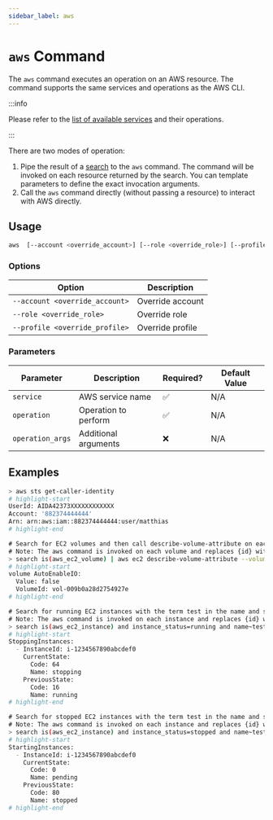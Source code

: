 ```yaml
---
sidebar_label: aws
---
```


# `aws` Command

The `aws` command executes an operation on an AWS resource. The command supports the same services and operations as the AWS CLI.

:::info

Please refer to the [list of available services](https://awscli.amazonaws.com/v2/documentation/api/latest/reference/index.html#available-services) and their operations.

:::

There are two modes of operation:

1. Pipe the result of a [search](../../search/index.md) to the `aws` command. The command will be invoked on each resource returned by the search. You can template parameters to define the exact invocation arguments.
2. Call the `aws` command directly (without passing a resource) to interact with AWS directly.

## Usage

```bash
aws  [--account <override_account>] [--role <override_role>] [--profile <override_profile>] [--region] [service] [operation] [operation_args]
```

### Options

| Option                         | Description      |
| ------------------------------ | ---------------- |
| `--account <override_account>` | Override account |
| `--role <override_role>`       | Override role    |
| `--profile <override_profile>` | Override profile |

### Parameters

| Parameter        | Description          | Required? | Default Value |
| ---------------- | -------------------- | --------- | ------------- |
| `service`        | AWS service name     | ✅️       | N/A           |
| `operation`      | Operation to perform | ✅        | N/A           |
| `operation_args` | Additional arguments | ❌        | N/A           |

## Examples

```bash title="Get the calling identity for the configured access"
> aws sts get-caller-identity
# highlight-start
​UserId: AIDA42373XXXXXXXXXXXX
​Account: '882374444444'
​Arn: arn:aws:iam::882374444444:user/matthias
# highlight-end
```

```bash title="Call describe-volume-attribute for all EC2 volumes"
​# Search for EC2 volumes and then call describe-volume-attribute on each volume.
​# Note: The aws command is invoked on each volume and replaces {id} with the volume ID.
> search is(aws_ec2_volume) | aws ec2 describe-volume-attribute --volume-id {id} --attribute autoEnableIO
# highlight-start
​volume AutoEnableIO:
​  Value: false
​  VolumeId: vol-009b0a28d2754927e
# highlight-end
```

```bash title="Stop running EC2 instances with name test"
​# Search for running EC2 instances with the term test in the name and stop them.
​# Note: The aws command is invoked on each instance and replaces {id} with the instance ID.
> search is(aws_ec2_instance) and instance_status=running and name~test | aws ec2 stop-instances --instance-ids {id}
# highlight-start
​StoppingInstances:
​  - InstanceId: i-1234567890abcdef0
​    CurrentState:
​      Code: 64
​      Name: stopping
​    PreviousState:
​      Code: 16
​      Name: running
# highlight-end
```

```bash title="Start stopped EC2 instances with name test"
​# Search for stopped EC2 instances with the term test in the name and start them.
​# Note: The aws command is invoked on each instance and replaces {id} with the instance ID.
> search is(aws_ec2_instance) and instance_status=stopped and name~test | aws ec2 start-instances --instance-ids {id}
# highlight-start
​StartingInstances:
​  - InstanceId: i-1234567890abcdef0
​    CurrentState:
​      Code: 0
​      Name: pending
​    PreviousState:
​      Code: 80
​      Name: stopped
# highlight-end
```
